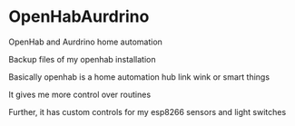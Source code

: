 # OpenHabAurdrino
OpenHab and Aurdrino home automation

Backup files of my openhab installation

Basically openhab is a home automation hub link wink or smart things


It gives me more control over routines

Further, it has custom controls for my esp8266 sensors and light switches
